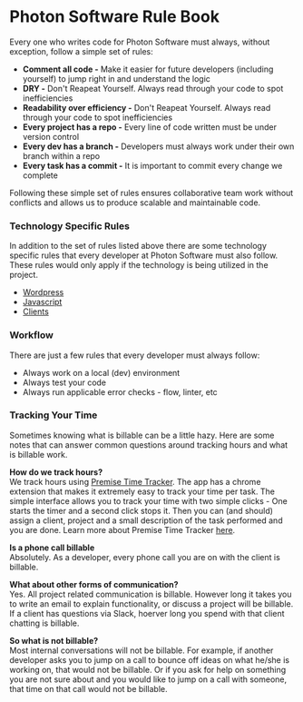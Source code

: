 # Photon Software Rule Book

Every one who writes code for Photon Software must always, without exception, follow a simple set of rules:

* **Comment all code -** Make it easier for future developers (including yourself) to jump right in and understand the logic  
* **DRY -** Don't Reapeat Yourself. Always read through your code to spot inefficiencies  
* **Readability over efficiency -** Don't Reapeat Yourself. Always read through your code to spot inefficiencies  
* **Every project has a repo -** Every line of code written must be under version control  
* **Every dev has a branch -** Developers must always work under their own branch within a repo  
* **Every task has a commit -** It is important to commit every change we complete

Following these simple set of rules ensures collaborative team work without conflicts and allows us to produce scalable and maintainable code.

### Technology Specific Rules

In addition to the set of rules listed above there are some technology specific rules that every developer at Photon Software must also follow. These rules would only apply if the technology is being utilized in the project.

* [Wordpress](wordpress)  
* [Javascript](javascript)  
* [Clients](clients)

### Workflow

There are just a few rules that every developer must always follow:

* Always work on a local (dev) environment  
* Always test your code  
* Always run applicable error checks - flow, linter, etc

### Tracking Your Time

Sometimes knowing what is billable can be a little hazy. Here are some notes that can answer common questions around tracking hours and what is billable work. 

**How do we track hours?**  
We track hours using [Premise Time Tracker](https://premisetimetracker.com). The app has a chrome extension that makes it extremely easy to track your time per task. The simple interface allows you to track your time with two simple clicks - One starts the timer and a second click stops it. Then you can (and should) assign a client, project and a small description of the task performed and you are done. Learn more about Premise Time Tracker [here](https://premisetimetracker.com/learn-more/).

**Is a phone call billable**  
Absolutely. As a developer, every phone call you are on with the client is billable.  

**What about other forms of communication?**  
Yes. All project related communication is billable. However long it takes you to write an email to explain functionality, or discuss a project will be billable. If a client has questions via Slack, hoerver long you spend with that client chatting is billable.

**So what is not billable?**  
Most internal conversations will not be billable. For example, if another developer asks you to jump on a call to bounce off ideas on what he/she is working on, that would not be billable. Or if you ask for help on something you are not sure about and you would like to jump on a call with someone, that time on that call would not be billable.

